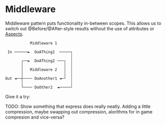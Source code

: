 # Middleware

Middleware pattern puts functionality in-between scopes.
This allows us to switch out @Before/@After-style 
results without the use of attributes or [Aspects](./eval/aspect.md).

```
           Middleware 1

 In ──────►  DoAThing1  ─────┐
                             │
       ┌──►  DoAThing2 ───┐  │
       │                  │  │
       │   Middleware 2   │  │
       │                  │  │
Out ◄──┼──── DoAnother1 ◄─┘  │
       │                     │
       └──── DoOther2  ◄─────┘
```


Give it a try:



TODO: Show something that express does really neatly.
Adding a little compression, maybe swapping out compression,
alorithms for in game compresion and vice-versa?

